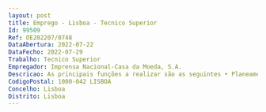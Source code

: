 ```yaml
--- 
layout: post
title: Emprego - Lisboa - Tecnico Superior
Id: 99509
Ref: OE202207/0748
DataAbertura: 2022-07-22
DataFecho: 2022-07-29
Trabalho: Tecnico Superior
Empregador: Imprensa Nacional-Casa da Moeda, S.A.
Descricao: As principais funções a realizar são as seguintes • Planeamento de RH, incluindo preparação de orçamentos e de controlo da execução das políticas de RH em vigor na empresa • Estudo e simulação de impactos de alterações às políticas de RH • Processamento salarial (e matérias referentes a encargos fiscais, contribuições para a Segurança Social e diferentes quotizações) • Análise de dados referentes à assiduidade, progressões na carreira, dados de salários e elaboração de relatórios a disponibilizar às diversas áreas na empresa • Suporte a candidaturas e monitorização de projetos de financiamento e incentivo.
CodigoPostal: 1000-042 LISBOA
Concelho: Lisboa
Distrito: Lisboa
--- 
```

